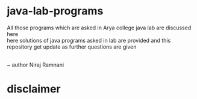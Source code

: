 # java-lab-programs
All those programs which are asked in Arya college java lab are discussed here
<br> 
 here solutions of java programs asked in lab are provided and this repository get update as further questions are given
 
 <br>
  ~ author  Niraj Ramnani 

# disclaimer 